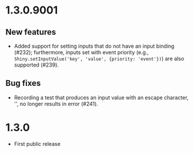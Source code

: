 1.3.0.9001
==========

## New features

* Added support for setting inputs that do not have an input binding (#232); furthermore, inputs set with event priority (e.g., `Shiny.setInputValue('key', 'value', {priority: 'event'})`) are also supported (#239).

## Bug fixes

* Recording a test that produces an input value with an escape character, '\', no longer results in error (#241).

1.3.0
=====

* First public release
